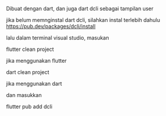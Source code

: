 Dibuat dengan dart, dan juga dart dcli sebagai tampilan user

jika belum memnginstal dart dcli, silahkan instal terlebih dahulu
https://pub.dev/packages/dcli/install

lalu dalam terminal visual studio, masukan


flutter clean project

jika menggunakan flutter


dart clean project

jika menggunakan dart

dan masukkan

flutter pub add dcli
